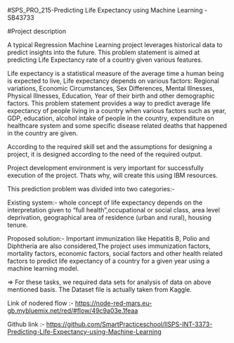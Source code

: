 #SPS_PRO_215-Predicting Life Expectancy using Machine Learning - SB43733

#Project description

A typical Regression Machine Learning project leverages historical data to predict insights into the future. This problem statement is aimed at predicting Life Expectancy rate of a country given various features.

Life expectancy is a statistical measure of the average time a human being is expected to live, Life expectancy depends on various factors: Regional variations, Economic Circumstances, Sex Differences, Mental Illnesses, Physical Illnesses, Education, Year of their birth and other demographic factors. This problem statement provides a way to predict average life expectancy of people living in a country when various factors such as year, GDP, education, alcohol intake of people in the country, expenditure on healthcare system and some specific disease related deaths that happened in the country are given.


According to the required skill set and the assumptions for designing a project, it is designed according to the need of the required output.

Project development environment is very important for successfully execution of the project. Thats why, will create this using IBM resources.

This prediction problem was divided into two categories:-

Existing system:- whole concept of life expectancy depends on the interpretation given to “full health”,occupational or social class, area level deprivation, geographical area of residence (urban and rural), housing tenure.

Proposed solution:- Important immunization like Hepatitis B, Polio and Diphtheria are also considered,The project uses immunization factors, mortality factors, economic factors, social factors and other health related factors to predict life expectancy of a country for a given year using a machine learning model.

=> For these tasks, we required data sets for analysis of data on above mentioned basis. The Dataset file is actually taken from Kaggle.

Link of nodered flow :- https://node-red-mars.eu-gb.mybluemix.net/red/#flow/49c9a03e.1feaa 

Github link :- https://github.com/SmartPracticeschool/llSPS-INT-3373-Predicting-Life-Expectancy-using-Machine-Learning

